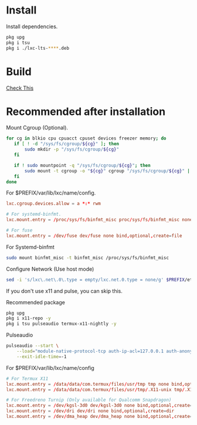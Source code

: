# Install

Install dependencies.

```bash
pkg upg
pkg i tsu
pkg i ./lxc-lts-****.deb
```

# Build
[Check This](https://github.com/TapetalArray/android-lxc-lts/tree/main/termux-build)


# Recommended after installation

Mount Cgroup (Optional).
```bash
for cg in blkio cpu cpuacct cpuset devices freezer memory; do
   if [ ! -d "/sys/fs/cgroup/${cg}" ]; then
       sudo mkdir -p "/sys/fs/cgroup/${cg}"
   fi

   if ! sudo mountpoint -q "/sys/fs/cgroup/${cg}"; then
       sudo mount -t cgroup -o "${cg}" cgroup "/sys/fs/cgroup/${cg}" || true
   fi
done
```

For $PREFIX/var/lib/lxc/name/config.
```conf
lxc.cgroup.devices.allow = a *:* rwm

# For systemd-binfmt.
lxc.mount.entry = /proc/sys/fs/binfmt_misc proc/sys/fs/binfmt_misc none bind,optional,create=dir

# For fuse
lxc.mount.entry = /dev/fuse dev/fuse none bind,optional,create=file
```

For Systemd-binfmt
```bash
sudo mount binfmt_misc -t binfmt_misc /proc/sys/fs/binfmt_misc
```

Configure Network (Use host mode)
```bash
sed -i 's/lxc\.net\.0\.type = empty/lxc.net.0.type = none/g' $PREFIX/etc/lxc/default.conf
```

If you don't use x11 and pulse, you can skip this.

Recommended package
```bash
pkg upg
pkg i x11-repo -y
pkg i tsu pulseaudio termux-x11-nightly -y
```

Pulseaudio
```bash
pulseaudio --start \
    --load="module-native-protocol-tcp auth-ip-acl=127.0.0.1 auth-anonymous=1" \
    --exit-idle-time=-1
```

For $PREFIX/var/lib/lxc/name/config
```conf
# For Termux X11
lxc.mount.entry = /data/data/com.termux/files/usr/tmp tmp none bind,optional,create=dir
lxc.mount.entry = /data/data/com.termux/files/usr/tmp/.X11-unix tmp/.X11-unix none bind,ro,optional,create=dir

# For Freedreno Turnip (Only available for Qualcomm Snapdragon)
lxc.mount.entry = /dev/kgsl-3d0 dev/kgsl-3d0 none bind,optional,create=file
lxc.mount.entry = /dev/dri dev/dri none bind,optional,create=dir
lxc.mount.entry = /dev/dma_heap dev/dma_heap none bind,optional,create=dir
```
